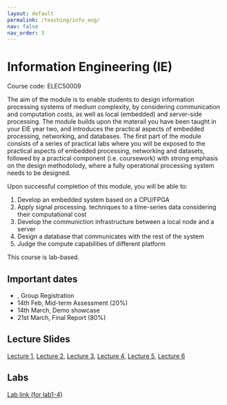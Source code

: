 ```yaml
---
layout: default
permalink: /teaching/info_eng/
nav: false
nav_order: 3
---
```


# Information Engineering (IE)

Course code: ELEC50009

The aim of the module is to enable students to design information processing systems of medium complexity, by considering communication and computation costs, as well as local (embedded) and server-side processing. The module builds upon the materail you have been taught in your EIE year two, and introduces the practical aspects of embedded processing, networking, and databases. The first part of the module consists of a series of practical labs where you will be exposed to the practical aspects of embedded processing, networking and datasets, followed by a practical component (i.e. coursework) with strong emphasis on the design methodolody, where a fully operational processing system needs to be designed.

Upon successful completion of this module, you will be able to:

1. Develop an embedded system based on a CPU/FPGA
2. Apply signal processing. techniques to a time-series data considering their computational cost
3. Develop the communiction infrastructure between a local node and a server
4. Design a database that communicates with the rest of the system
5. Judge the compute capabilities of different platform

This course is lab-based.

## Important dates

- , Group Registration
- 14th Feb, Mid-term Assessment (20%)
- 14th March, Demo showcase
- 21st March, Final Report (80%)

## Lecture Slides

<a href="../../assets/pdf/ie/lecture1.pdf">Lecture 1</a>,
<a href="../../assets/pdf/ie/lecture2.pdf">Lecture 2</a>,
<a href="../../assets/pdf/ie/lecture3.pdf">Lecture 3</a>,
<a href="../../assets/pdf/ie/lecture4.pdf">Lecture 4</a>,
<a href="../../assets/pdf/ie/lecture5.pdf">Lecture 5</a>,
<a href="../../assets/pdf/ie/lecture6.pdf">Lecture 6</a>

## Labs

[Lab link (for lab1-4)](https://github.com/Aaron-Zhao123/ELEC50009)
